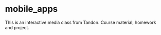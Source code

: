 # mobile_apps
This is an interactive media class from Tandon. Course material, homework and project.
